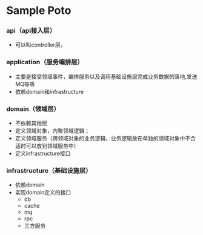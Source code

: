 # Sample Poto
### api（api接入层）
  - 可以叫controller层。
### application（服务编排层）
  - 主要是接受领域事件，编排服务以及调用基础设施层完成业务数据的落地,发送MQ等等
  - 依赖domain和infrastructure
### domain（领域层）
  - 不依赖其他层
  - 定义领域对象，内聚领域逻辑；
  - 定义领域服务（跨领域对象的业务逻辑，业务逻辑放在单独的领域对象中不合适时可以放到领域服务中）
  - 定义infrastructure接口
### infrastructure（基础设施层）
  - 依赖domain
  - 实现domain定义的接口
    - db
    - cache
    - mq
    - rpc
    - 三方服务


